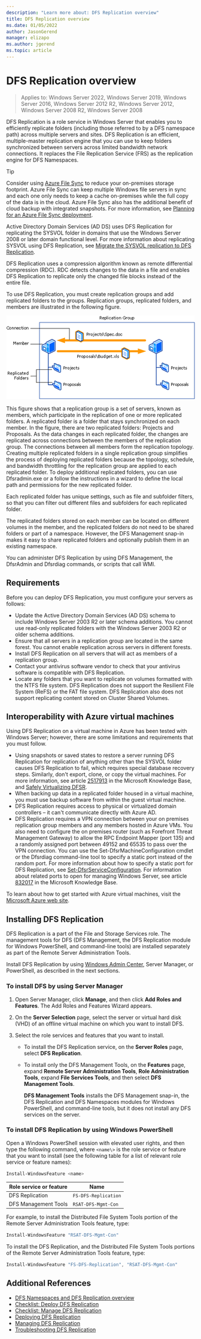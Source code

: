 ```yaml
---
description: "Learn more about: DFS Replication overview"
title: DFS Replication overview
ms.date: 01/05/2022
author: JasonGerend
manager: elizapo
ms.author: jgerend
ms.topic: article
---
```


# DFS Replication overview

>Applies to: Windows Server 2022, Windows Server 2019, Windows Server 2016, Windows Server 2012 R2, Windows Server 2012, Windows Server 2008 R2, Windows Server 2008

DFS Replication is a role service in Windows Server that enables you to efficiently replicate folders (including those referred to by a DFS namespace path) across multiple servers and sites. DFS Replication
is an efficient, multiple-master replication engine that you can use to keep folders synchronized between servers across limited bandwidth network connections. It replaces the File Replication Service (FRS) as the replication engine for DFS Namespaces.

> [!TIP]
> Consider using [Azure File Sync](/azure/storage/file-sync/file-sync-introduction) to reduce your on-premises storage footprint. Azure File Sync can keep multiple Windows file servers in sync and each one only needs to keep a cache on-premises while the full copy of the data is in the cloud. Azure File Sync also has the additional benefit of cloud backup with integrated snapshots. For more information, see [Planning for an Azure File Sync deployment](/azure/storage/file-sync/file-sync-planning).

Active Directory Domain Services (AD DS) uses DFS Replication for replicating the SYSVOL folder in domains that use the Windows Server 2008 or later domain functional level. For more information about replicating SYSVOL using DFS Replication, see [Migrate the SYSVOL replication to DFS Replication](migrate-sysvol-to-dfsr.md).

DFS Replication uses a compression algorithm known as remote differential compression (RDC). RDC detects changes to the data in a file and enables DFS Replication to replicate only the changed file blocks instead of the entire file.

To use DFS Replication, you must create replication groups and add replicated folders to the groups. Replication groups, replicated folders, and members are illustrated in the following figure.

![A replication group containing a connection between two members, each having a couple replicated folders](media/dfsr-overview.gif)

This figure shows that a replication group is a set of servers, known as members, which participate in the replication of one or more replicated folders. A replicated folder is a folder that stays synchronized on each member. In the figure, there are two replicated folders: Projects and Proposals. As the data changes in each replicated folder, the changes are replicated across connections between the members of the replication group. The connections between all members form the replication topology.
Creating multiple replicated folders in a single replication group simplifies the process of deploying replicated folders because the topology, schedule, and bandwidth throttling for the replication group are applied to each replicated folder. To deploy additional replicated folders, you can use Dfsradmin.exe or a follow the instructions in a wizard to define the local path and permissions for the new replicated folder.

Each replicated folder has unique settings, such as file and subfolder filters, so that you can filter out different files and subfolders for each replicated folder.

The replicated folders stored on each member can be located on different volumes in the member, and the replicated folders do not need to be shared folders or part of a namespace. However, the DFS Management snap-in makes it easy to share replicated folders and optionally publish them in an existing namespace.

You can administer DFS Replication by using DFS Management, the DfsrAdmin and Dfsrdiag commands, or scripts that call WMI.

## Requirements

Before you can deploy DFS Replication, you must configure your servers as follows:

- Update the Active Directory Domain Services (AD DS) schema to include Windows Server 2003 R2 or later schema additions. You cannot use read-only replicated folders with the Windows Server 2003 R2 or older schema additions.
- Ensure that all servers in a replication group are located in the same forest. You cannot enable replication across servers in different forests.
- Install DFS Replication on all servers that will act as members of a replication group.
- Contact your antivirus software vendor to check that your antivirus software is compatible with DFS Replication.
- Locate any folders that you want to replicate on volumes formatted with the NTFS file system. DFS Replication does not support the Resilient File System (ReFS) or the FAT file system. DFS Replication also does not support replicating content stored on Cluster Shared Volumes.

## Interoperability with Azure virtual machines

Using DFS Replication on a virtual machine in Azure has been tested with Windows Server; however, there are some limitations and requirements that you must follow.

- Using snapshots or saved states to restore a server running DFS Replication for replication of anything other than the SYSVOL folder causes DFS Replication to fail, which requires special database recovery steps. Similarly, don't export, clone, or copy the virtual machines. For more information, see article [2517913](https://support.microsoft.com/kb/2517913) in the Microsoft Knowledge Base, and [Safely Virtualizing DFSR](https://techcommunity.microsoft.com/t5/storage-at-microsoft/safely-virtualizing-dfsr/ba-p/424671).
- When backing up data in a replicated folder housed in a virtual machine, you must use backup software from within the guest virtual machine.
- DFS Replication requires access to physical or virtualized domain controllers – it can't communicate directly with Azure AD.
- DFS Replication requires a VPN connection between your on premises replication group members and any members hosted in Azure VMs. You also need to configure the on premises router (such as Forefront Threat Management Gateway) to allow the RPC Endpoint Mapper (port 135) and a randomly assigned port between 49152 and 65535 to pass over the VPN connection. You can use the Set-DfsrMachineConfiguration cmdlet or the Dfsrdiag command-line tool to specify a static port instead of the random port. For more information about how to specify a static port for DFS Replication, see [Set-DfsrServiceConfiguration](/powershell/module/dfsr/set-dfsrserviceconfiguration). For information about related ports to open for managing Windows Server, see article [832017](https://support.microsoft.com/kb/832017) in the Microsoft Knowledge Base.

To learn about how to get started with Azure virtual machines, visit the [Microsoft Azure web site](/azure/virtual-machines/).

## Installing DFS Replication

DFS Replication is a part of the File and Storage Services role. The management tools for DFS (DFS Management, the DFS Replication module for Windows PowerShell, and command-line tools) are installed separately as part of the Remote Server Administration Tools.

Install DFS Replication by using [Windows Admin Center](../../manage/windows-admin-center/overview.md), Server Manager, or PowerShell, as described in the next sections.

### To install DFS by using Server Manager

1. Open Server Manager, click **Manage**, and then click **Add Roles and Features**. The Add Roles and Features Wizard appears.

2. On the **Server Selection** page, select the server or virtual hard disk (VHD) of an offline virtual machine on which you want to install DFS.

3. Select the role services and features that you want to install.

    - To install the DFS Replication service, on the **Server Roles** page, select **DFS Replication**.

    - To install only the DFS Management Tools, on the **Features** page, expand **Remote Server Administration Tools**, **Role Administration Tools**, expand **File Services Tools**, and then select **DFS Management Tools**.

         **DFS Management Tools** installs the DFS Management snap-in, the DFS Replication and DFS Namespaces modules for Windows PowerShell, and command-line tools, but it does not install any DFS services on the server.

### To install DFS Replication by using Windows PowerShell

Open a Windows PowerShell session with elevated user rights, and then type the following command, where `<name\>` is the role service or feature that you want to install (see the following table for a list of relevant role service or feature names):

```PowerShell
Install-WindowsFeature <name>
```

|Role service or feature|Name|
|---|---|
|DFS Replication|`FS-DFS-Replication`|
|DFS Management Tools|`RSAT-DFS-Mgmt-Con`|

For example, to install the Distributed File System Tools portion of the Remote Server Administration Tools feature, type:

```PowerShell
Install-WindowsFeature "RSAT-DFS-Mgmt-Con"
```

To install the DFS Replication, and the Distributed File System Tools portions of the Remote Server Administration Tools feature, type:

```PowerShell
Install-WindowsFeature "FS-DFS-Replication", "RSAT-DFS-Mgmt-Con"
```

## Additional References

- [DFS Namespaces and DFS Replication overview](/previous-versions/windows/it-pro/windows-server-2012-r2-and-2012/jj127250(v%3dws.11))
- [Checklist: Deploy DFS Replication](/previous-versions/windows/it-pro/windows-server-2008-r2-and-2008/cc772201(v%3dws.11))
- [Checklist: Manage DFS Replication](/previous-versions/windows/it-pro/windows-server-2008-r2-and-2008/cc755035(v%3dws.11))
- [Deploying DFS Replication](/previous-versions/windows/it-pro/windows-server-2008-r2-and-2008/cc770925(v%3dws.11))
- [Managing DFS Replication](/previous-versions/windows/it-pro/windows-server-2008-r2-and-2008/cc770925(v%3dws.11))
- [Troubleshooting DFS Replication](/previous-versions/windows/it-pro/windows-server-2008-r2-and-2008/cc732802(v%3dws.11))
